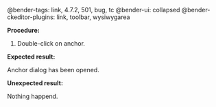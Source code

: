 @bender-tags: link, 4.7.2, 501, bug, tc
@bender-ui: collapsed
@bender-ckeditor-plugins: link, toolbar, wysiwygarea

**Procedure:**

1. Double-click on anchor.

**Expected result:**

Anchor dialog has been opened.

**Unexpected result:**

Nothing happend.
